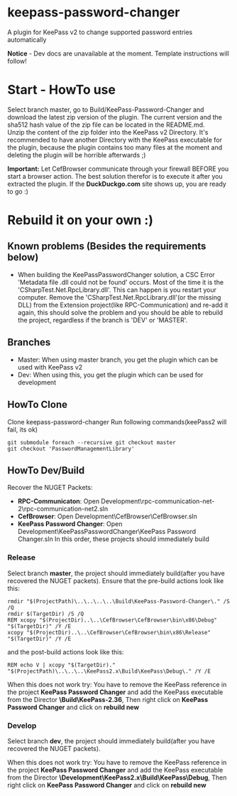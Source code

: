 # keepass-password-changer
A plugin for KeePass v2 to change supported password entries automatically

**Notice** - Dev docs are unavailable at the moment. Template instructions will follow!

# Start - HowTo use
Select branch master, go to Build/KeePass-Password-Changer and download the latest zip version of the plugin. The current version and the sha512 hash value of the zip file can be located in the README.md.   
Unzip the content of the zip folder into the KeePass v2 Directory. It's recommended to have another Directory with the KeePass executable for the plugin, because the plugin contains too many files at the moment and deleting the plugin will be horrible afterwards ;)

**Important:** Let CefBrowser communicate through your firewall BEFORE you start a browser action. The best solution therefor is to execute it after you extracted the plugin. If the **DuckDuckgo.com** site shows up, you are ready to go :)


# Rebuild it on your own :)

## Known problems (Besides the requirements below)
 - When building the KeePassPasswordChanger solution, a CSC Error 'Metadata file .dll could not be found' occurs. Most of the time it is the 'CSharpTest.Net.RpcLibrary.dll'. This can happen is you restart your computer. Remove the 'CSharpTest.Net.RpcLibrary.dll'(or the missing DLL) from the Extension project(like RPC-Communication) and re-add it again, this should solve the problem and you should be able to rebuild the project, regardless if the branch is 'DEV' or 'MASTER'. 

## Branches
 - Master: When using master branch, you get the plugin which can be used with KeePass v2
 - Dev: When using this, you get the plugin which can be used for development

## HowTo Clone
Clone keepass-password-changer
Run following commands(keePass2 will fail, its ok)
```
git submodule foreach --recursive git checkout master  
git checkout 'PasswordManagementLibrary'
```
## HowTo Dev/Build
Recover the NUGET Packets:
 - **RPC-Communicaton**: Open Development\rpc-communication-net-2\rpc-communication-net2.sln
 - **CefBrowser**: Open Development\CefBrowser\CefBrowser.sln
 - **KeePass Password Changer**: Open Development\KeePassPasswordChanger\KeePass Password Changer.sln
In this order, these projects should immediately build


### Release
Select branch **master**, the project should immediately build(after you have recovered the NUGET packets).
Ensure that the pre-build actions look like this:
```
rmdir "$(ProjectPath)\..\..\..\..\Build\KeePass-Password-Changer\." /S /Q
rmdir $(TargetDir) /S /Q
REM xcopy "$(ProjectDir)..\..\CefBrowser\CefBrowser\bin\x86\Debug" "$(TargetDir)" /Y /E
xcopy "$(ProjectDir)..\..\CefBrowser\CefBrowser\bin\x86\Release" "$(TargetDir)" /Y /E
```
and the post-build actions look like this:
```
REM echo V | xcopy "$(TargetDir)." "$(ProjectPath)\..\..\..\KeePass2.x\Build\KeePass\Debug\." /Y /E
```
When this does not work try:
You have to remove the KeePass reference in the project **KeePass Password Changer** and add the KeePass executable from the Director **\Build\KeePass-2.36**, Then right click on **KeePass Password Changer** and click on **rebuild new**

### Develop
Select branch **dev**, the project should immediately build(after you have recovered the NUGET packets).

When this does not work try:
You have to remove the KeePass reference in the project **KeePass Password Changer** and add the KeePass executable from the Director **\Development\KeePass2.x\Build\KeePass\Debug**, Then right click on **KeePass Password Changer** and click on **rebuild new**
